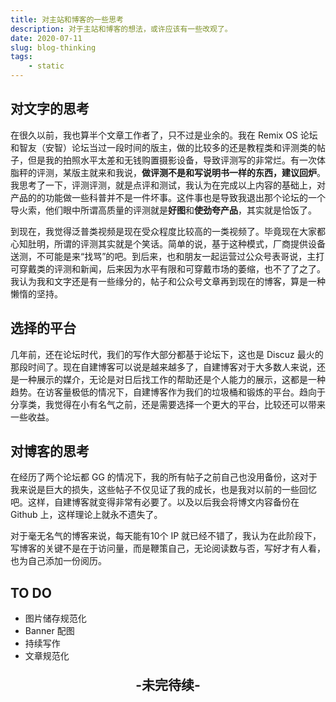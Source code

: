 ```yaml
---
title: 对主站和博客的一些思考
description: 对于主站和博客的想法，或许应该有一些改观了。
date: 2020-07-11
slug: blog-thinking
tags:
    - static
---
```


## 对文字的思考

在很久以前，我也算半个文章工作者了，只不过是业余的。我在 Remix OS 论坛和智友（安智）论坛当过一段时间的版主，做的比较多的还是教程类和评测类的帖子，但是我的拍照水平太差和无钱购置摄影设备，导致评测写的非常烂。有一次体脂秤的评测，某版主就来和我说，**做评测不是和写说明书一样的东西，建议回炉**。我思考了一下，评测评测，就是点评和测试，我认为在完成以上内容的基础上，对产品的的功能做一些科普并不是一件坏事。这件事也是导致我退出那个论坛的一个导火索，他们眼中所谓高质量的评测就是**好图**和**使劲夸产品**，其实就是恰饭了。

到现在，我觉得泛普类视频是现在受众程度比较高的一类视频了。毕竟现在大家都心知肚明，所谓的评测其实就是个笑话。简单的说，基于这种模式，厂商提供设备送测，不可能是来“找骂”的吧。到后来，也和朋友一起运营过公众号表哥说，主打可穿戴类的评测和新闻，后来因为水平有限和可穿戴市场的萎缩，也不了了之了。我认为我和文字还是有一些缘分的，帖子和公众号文章再到现在的博客，算是一种懒惰的坚持。

## 选择的平台

几年前，还在论坛时代，我们的写作大部分都基于论坛下，这也是 Discuz 最火的那段时间了。现在自建博客可以说是越来越多了，自建博客对于大多数人来说，还是一种展示的媒介，无论是对日后找工作的帮助还是个人能力的展示，这都是一种趋势。在访客量极低的情况下，自建博客作为我们的垃圾桶和锻炼的平台。趋向于分享类，我觉得在小有名气之前，还是需要选择一个更大的平台，比较还可以带来一些收益。

## 对博客的思考

在经历了两个论坛都 GG 的情况下，我的所有帖子之前自己也没用备份，这对于我来说是巨大的损失，这些帖子不仅见证了我的成长，也是我对以前的一些回忆吧。这样，自建博客就变得非常有必要了。以及以后我会将博文内容备份在 Github 上，这样理论上就永不遗失了。

对于毫无名气的博客来说，每天能有10个 IP 就已经不错了，我认为在此阶段下，写博客的关键不是在于访问量，而是鞭策自己，无论阅读数与否，写好才有人看，也为自己添加一份阅历。

## TO DO

- 图片储存规范化
- Banner 配图
- 持续写作
- 文章规范化

<p style="text-align:center;font-size:1.5em;font-weight:bold;">-未完待续-</p>